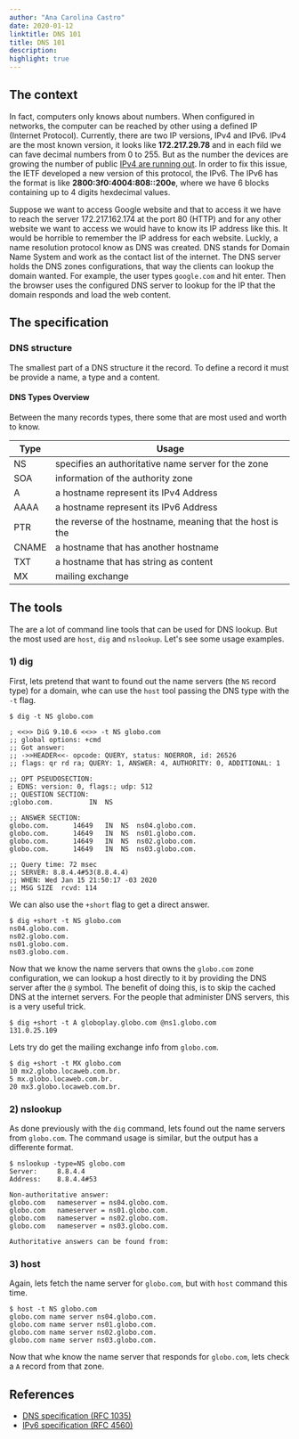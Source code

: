 ```yaml
---
author: "Ana Carolina Castro"
date: 2020-01-12
linktitle: DNS 101
title: DNS 101
description:
highlight: true
---
```




<!-- - Contexto historico/Importancia para a internet
- principais tipos e usos
- farramentas uteis/resolvendo utilizando o dig (short, especific server, types) -->

## The context

In fact, computers only knows about numbers. When configured in networks, the computer can be reached by other using a defined IP (Internet Protocol). Currently, there are two IP versions, IPv4 and IPv6. IPv4 are the most known version, it looks like **172.217.29.78** and in each fild we can fave decimal numbers from 0 to 255. But as the number the devices are growing the number of public [IPv4 are running out](https://www.nbcnews.com/news/us-news/internet-now-officially-too-big-ip-addresses-run-out-n386081). In order to fix this issue, the IETF developed a new version of this protocol, the IPv6. The IPv6 has the format is like **2800:3f0:4004:808::200e**, where we have 6 blocks containing up to 4 digits hexdecimal values.


Suppose we want to access Google website and that to access it we have to reach the server 172.217.162.174 at the port 80 (HTTP) and for any other website we want to access we would have to know its IP address like this. It would be horrible to remember the IP address for each website. Luckly, a name resolution protocol know as DNS was created. DNS stands for Domain Name System and work as the contact list of the internet. The DNS server holds the DNS zones configurations, that way the clients can lookup the domain wanted. For example, the user types `google.com` and hit enter. Then the browser uses the configured DNS server to lookup for the IP that the domain responds and load the web content.

 <!-- User type URL -> Browser asks DNS -> DNS Server answer -> Browser loads -->

<!-- root servers -->

## The specification

### DNS structure

The smallest part of a DNS structure it the record. To define a record it must be provide a name, a type and a content.

<!-- formats -->
<!-- zone settings: TTL  -->
<!-- zones > records > -->

#### DNS Types Overview

Between the many records types, there some that are most used and worth to know.

| Type | Usage |
|-------|---|
| NS | specifies an authoritative name server for the zone |
| SOA | information of the authority zone |
| A | a hostname represent its IPv4 Address |
| AAAA | a hostname represent its IPv6 Address |
| PTR | the reverse of the hostname, meaning that the host is the |
| CNAME | a hostname that has another hostname | <!-- (different than a redirect) -->
| TXT | a hostname that has string as content |
| MX | mailing exchange |


## The tools

The are a lot of command line tools that can be used for DNS lookup. But the most used are `host`, `dig` and `nslookup`. Let's see some usage examples.


### 1) dig

First, lets pretend that want to found out the name servers (the `NS` record type) for a domain, whe can use the `host` tool passing the DNS type with the `-t` flag.

```
$ dig -t NS globo.com

; <<>> DiG 9.10.6 <<>> -t NS globo.com
;; global options: +cmd
;; Got answer:
;; ->>HEADER<<- opcode: QUERY, status: NOERROR, id: 26526
;; flags: qr rd ra; QUERY: 1, ANSWER: 4, AUTHORITY: 0, ADDITIONAL: 1

;; OPT PSEUDOSECTION:
; EDNS: version: 0, flags:; udp: 512
;; QUESTION SECTION:
;globo.com.			IN	NS

;; ANSWER SECTION:
globo.com.		14649	IN	NS	ns04.globo.com.
globo.com.		14649	IN	NS	ns01.globo.com.
globo.com.		14649	IN	NS	ns02.globo.com.
globo.com.		14649	IN	NS	ns03.globo.com.

;; Query time: 72 msec
;; SERVER: 8.8.4.4#53(8.8.4.4)
;; WHEN: Wed Jan 15 21:50:17 -03 2020
;; MSG SIZE  rcvd: 114
```

We can also use the `+short` flag to get a direct answer.

```
$ dig +short -t NS globo.com
ns04.globo.com.
ns02.globo.com.
ns01.globo.com.
ns03.globo.com.
```

Now that we know the name servers that owns the `globo.com` zone configuration, we can lookup a host directly to it by providing the DNS server after the `@` symbol. The benefit of doing this, is to skip the cached DNS at the internet servers. For the people that administer DNS servers, this is a very useful trick.

```
$ dig +short -t A globoplay.globo.com @ns1.globo.com
131.0.25.109
```

Lets try do get the mailing exchange info from `globo.com`.


```
$ dig +short -t MX globo.com
10 mx2.globo.locaweb.com.br.
5 mx.globo.locaweb.com.br.
20 mx3.globo.locaweb.com.br.
```

### 2) nslookup

As done previously with the `dig` command, lets found out the name servers from `globo.com`. The command usage is similar, but the output has a differente format.

```
$ nslookup -type=NS globo.com
Server:		8.8.4.4
Address:	8.8.4.4#53

Non-authoritative answer:
globo.com	nameserver = ns04.globo.com.
globo.com	nameserver = ns01.globo.com.
globo.com	nameserver = ns02.globo.com.
globo.com	nameserver = ns03.globo.com.

Authoritative answers can be found from:
```

### 3) host

Again, lets fetch the name server for `globo.com`, but with `host` command this time.

```
$ host -t NS globo.com
globo.com name server ns04.globo.com.
globo.com name server ns01.globo.com.
globo.com name server ns02.globo.com.
globo.com name server ns03.globo.com.
```


Now that whe know the name server that responds for `globo.com`, lets check a `A` record from that zone.



## References

- [DNS specification (RFC 1035)](https://tools.ietf.org/rfc/rfc1035.txt)
- [IPv6 specification (RFC 4560)](https://tools.ietf.org/html/rfc2460)
